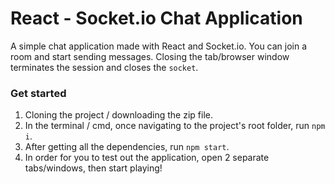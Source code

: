 # React - Socket.io Chat Application

A simple chat application made with React and Socket.io. You can join a room and start sending messages. Closing the tab/browser window terminates the session and closes the `socket`.

### Get started

1. Cloning the project / downloading the zip file.
2. In the terminal / cmd, once navigating to the project's root folder, run `npm i`.
3. After getting all the dependencies, run `npm start`.
4. In order for you to test out the application, open 2 separate tabs/windows, then start playing!
